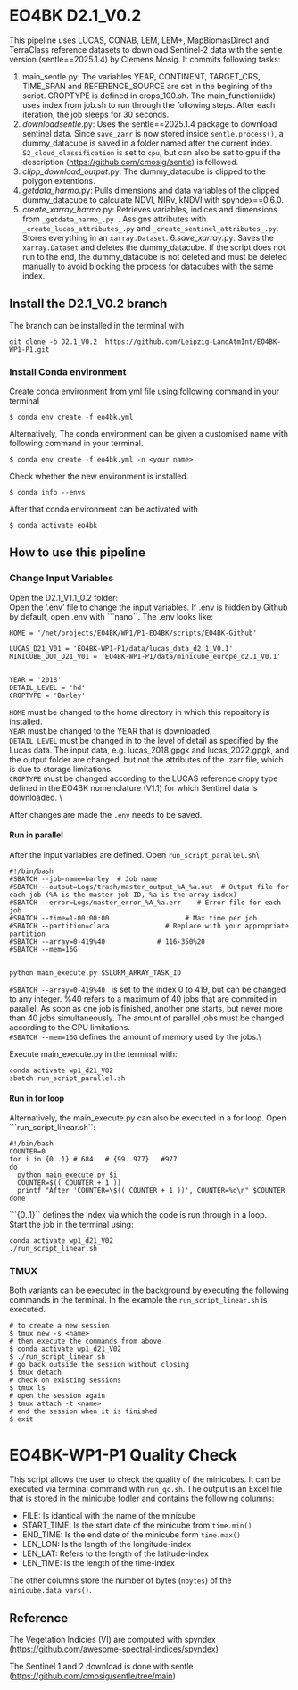 # EO4BK D2.1_V0.2

This pipeline uses LUCAS, CONAB, LEM, LEM+, MapBiomasDirect and TerraClass reference datasets to download Sentinel-2 data with the sentle version (sentle==2025.1.4) by Clemens Mosig. 
It commits following tasks:
1. main_sentle.py: The variables YEAR, CONTINENT, TARGET_CRS, TIME_SPAN and REFERENCE_SOURCE are set in the begining of the script. CROPTYPE is defined in crops_100.sh. The main_function(idx) uses index from job.sh to run through the following steps. After each iteration, the job sleeps for 30 seconds.
2. _downloadsentle_.py: Uses the sentle==2025.1.4 package to download sentinel data. Since ```save_zarr``` is now stored inside ```sentle.process()```, a dummy_datacube is saved in a folder named after the current index. ```S2_cloud_classification``` is set to ```cpu```, but can also be set to gpu if the description (https://github.com/cmosig/sentle) is followed.
3. _clipp_download_output_.py: The dummy_datacube is clipped to the polygon extentions.
4. _getdata_harmo_.py: Pulls dimensions and data variables of the clipped dummy_datacube to calculate NDVI, NIRv, kNDVI with spyndex==0.6.0.
5. _create_xarray_harmo_.py: Retrieves variables, indices and dimensions from ```_getdata_harmo_.py ```. Assigns attributes with ```_create_lucas_attributes_.py``` and ```_create_sentinel_attributes_.py```. Stores everything in an ```xarray.Dataset```.
6._save_xarray_.py: Saves the ```xarray.Dataset``` and deletes the dummy_datacube. If the script does not run to the end, the dummy_datacube is not deleted and must be deleted manually to avoid blocking the process for datacubes with the same index.

## Install the D2.1_V0.2 branch

The branch can be installed in the terminal with
```
git clone -b D2.1_V0.2  https://github.com/Leipzig-LandAtmInt/EO4BK-WP1-P1.git
```

### Install Conda environment
Create conda environment from yml file using following command in your terminal
```
$ conda env create -f eo4bk.yml
```
Alternatively, The conda environment can be given a customised name with following command in your terminal. 
```
$ conda env create -f eo4bk.yml -n <your name>
```
Check whether the new environment is installed.
```
$ conda info --envs
```
After that conda environment can be activated with
```
$ conda activate eo4bk
```

## How to use this pipeline

### Change Input Variables
Open the D2.1_V1.1_0.2 folder: \
Open the ‘.env’ file to change the input variables. If .env is hidden by Github by default, open .env with ```nano``.
The .env looks like:

```
HOME = '/net/projects/EO4BK/WP1/P1-EO4BK/scripts/EO4BK-Github'

LUCAS_D21_V01 = 'EO4BK-WP1-P1/data/lucas_data_d2.1_V0.1'
MINICUBE_OUT_D21_V01 = 'EO4BK-WP1-P1/data/minicube_europe_d2.1_V0.1'


YEAR = '2018'
DETAIL_LEVEL = 'hd'
CROPTYPE = 'Barley'
```
```HOME``` must be changed to the home directory in which this repository is installed. \
```YEAR``` must be changed to the YEAR that is downloaded. \
```DETAIL_LEVEL``` must be changed in to the level of detail as specified by the Lucas data. The input data, e.g. lucas_2018.gpgk and lucas_2022.gpgk, and the output folder are changed, but not the attributes of the .zarr file, which is due to storage limitations.\
```CROPTYPE``` must be changed according to the LUCAS reference cropy type defined in the EO4BK nomenclature (V1.1) for which Sentinel data is downloaded. \

After changes are made the ```.env``` needs to be saved. 

#### Run in parallel

After the input variables are defined. Open ```run_script_parallel.sh```\
```
#!/bin/bash
#SBATCH --job-name=barley  # Job name
#SBATCH --output=Logs/trash/master_output_%A_%a.out  # Output file for each job (%A is the master job ID, %a is the array index)
#SBATCH --error=Logs/master_error_%A_%a.err    # Error file for each job
#SBATCH --time=1-00:00:00                   # Max time per job
#SBATCH --partition=clara              # Replace with your appropriate partition
#SBATCH --array=0-419%40             # 116-350%20
#SBATCH --mem=16G


python main_execute.py $SLURM_ARRAY_TASK_ID
```
```#SBATCH --array=0-419%40 ``` is set to the index 0 to 419, but can be changed to any integer. %40 refers to a maximum of 40 jobs that are commited in parallel. As soon as one job is finished, another one starts, but never more than 40 jobs simultaneously. The amount of parallel jobs must be changed according to the CPU limitations.\
```#SBATCH --mem=16G``` defines the amount of memory used by the jobs.\

Execute main_execute.py in the terminal with:
```
conda activate wp1_d21_V02
sbatch run_script_parallel.sh
```
#### Run in for loop 
Alternatively, the main_execute.py can also be executed in a for loop. Open ```run_script_linear.sh``:
```
#!/bin/bash
COUNTER=0 
for i in {0..1} # 684   # {99..977}   #977
do
  python main_execute.py $i 
  COUNTER=$(( COUNTER + 1 ))
  printf "After 'COUNTER=\$(( COUNTER + 1 ))', COUNTER=%d\n" $COUNTER 
done
```
```{0..1}`` defines the index via which the code is run through in a loop.\
Start the job in the terminal using: 
```
conda activate wp1_d21_V02
./run_script_linear.sh
```
### TMUX
Both variants can be executed in the background by executing the following commands in the terminal. In the example the ```run_script_linear.sh``` is executed. 

```
# to create a new session
$ tmux new -s <name>
# then execute the commands from above
$ conda activate wp1_d21_V02
$ ./run_script_linear.sh
# go back outside the session without closing
$ tmux detach
# check on existing sessions
$ tmux ls 
# open the session again
$ tmux attach -t <name>
# end the session when it is finished
$ exit 
```

# EO4BK-WP1-P1 Quality Check

This script allows the user to check the quality of the minicubes. It can be executed via terminal command with ```run_qc.sh```. The output is an Excel file that is stored in the minicube fodler and contains the following columns:
- FILE: Is idantical with the name of the minicube
- START_TIME: Is the start date of the minicube from ```time.min()```
- END_TIME: Is the end date of the minicube form ```time.max()```
- LEN_LON: Is the length of the longitude-index
- LEN_LAT: Refers to the length of the latitude-index
- LEN_TIME: Is the length of the time-index 

The other columns store the number of bytes (```nbytes```) of the ```minicube.data_vars()```.

## Reference

The Vegetation Indicies (VI) are computed with spyndex (https://github.com/awesome-spectral-indices/spyndex)

The Sentinel 1 and 2 download is done with sentle (https://github.com/cmosig/sentle/tree/main)
